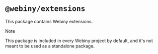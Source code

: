# `@webiny/extensions`

This package contains Webiny extensions.

> [!NOTE]
> This package is included in every Webiny project by default, and it's not meant to be used as a standalone package.
